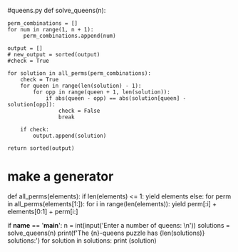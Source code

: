 #queens.py
def solve_queens(n): 

    perm_combinations = []
    for num in range(1, n + 1):
         perm_combinations.append(num)

    output = []
    # new_output = sorted(output)
    #check = True

    for solution in all_perms(perm_combinations):
        check = True
        for queen in range(len(solution) - 1):
            for opp in range(queen + 1, len(solution)):
                if abs(queen - opp) == abs(solution[queen] - solution[opp]):
                    check = False
                    break

        if check:
            output.append(solution)
            
    return sorted(output)

# make a generator
def all_perms(elements):
    if len(elements) <= 1:
        yield elements
    else:
        for perm in all_perms(elements[1:]):
            for i in range(len(elements)):
                yield perm[:i] + elements[0:1] + perm[i:] 



if __name__ == '__main__':
    n = int(input('Enter a number of queens: \n'))
    solutions = solve_queens(n)
    print(f'The {n}-queens puzzle has {len(solutions)} solutions:')
    for solution in solutions: 
        print (solution)
  
